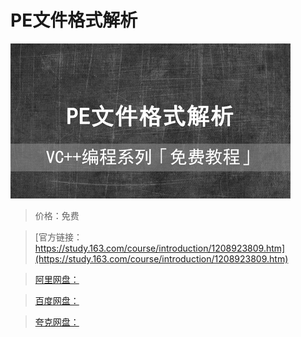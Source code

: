 # PE文件格式解析

![img](../../../assets/study163/free/7a81c483b5ca4d5b8b0dcd788bb55af7.jpg)

> 价格：免费

> [官方链接：https://study.163.com/course/introduction/1208923809.htm](https://study.163.com/course/introduction/1208923809.htm)

> [阿里网盘：]()

> [百度网盘：]()

> [夸克网盘：]()
